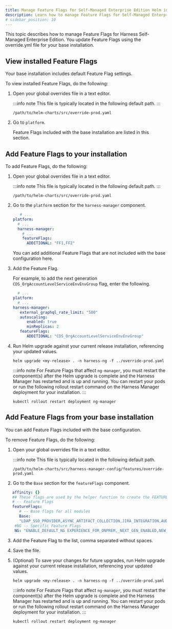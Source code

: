 ```yaml
---
title: Manage Feature Flags for Self-Managed Enterprise Edition Helm installations
description: Learn how to manage Feature Flags for Self-Managed Enterprise Edition Helm installations. 
# sidebar_position: 10
---
```


This topic describes how to manage Feature Flags for Harness Self-Managed Enterprise Edition. You update Feature Flags using the override.yml file for your base installation.

## View installed Feature Flags

Your base installation includes default Feature Flag settings.

To view installed Feature Flags, do the following:

1. Open your global overrides file in a text editor.

   :::info note
   This file is typically located in the following default path.
   :::

   ```
   /path/to/helm-charts/src/override-prod.yaml
   ```

2. Go to `platform`.

   Feature Flags included with the base installation are listed in this section.

## Add Feature Flags to your installation

To add Feature Flags, do the following:

1. Open your global overrides file in a text editor.

   :::info note
   This file is typically located in the following default path.
   :::

   ```
   /path/to/helm-charts/src/override-prod.yaml
   ```

2. Go to the `platform` section for the `harness-manager` component.

   ```yaml
      # ...
   platform:
     # ...
     harness-manager:
       # ...
       featureFlags:
         ADDITIONAL: "FF1,FF2"
   ```
   
   You can add additional Feature Flags that are not included with the base configuration here.

3. Add the Feature Flag.

   For example, to add the next generation `CDS_OrgAccountLevelServiceEnvEnvGroup` flag, enter the following.

   ```yaml
     # ...
   platform:
     # ...
   harness-manager:
      external_graphql_rate_limit: "500"
      autoscaling:
         enabled: true
         minReplicas: 2
      featureFlags:
         ADDITIONAL: "CDS_OrgAccountLevelServiceEnvEnvGroup"
   ```

4. Run Helm upgrade against your current release installation, referencing your updated values.

   ```
   helm upgrade <my-release> . -n harness-ng -f ../override-prod.yaml
   ```
   
   :::info note
   For Feature Flags that affect `ng-manager`, you must restart the component(s) after the Helm upgrade is complete and the Harness Manager has restarted and is up and running. You can restart your pods or run the following rollout restart command on the Harness Manager deployment for your installation.
   :::

   ```
   kubectl rollout restart deployment ng-manager
   ```

## Add Feature Flags from your base installation

You can add Feature Flags included with the base configuration.

To remove Feature Flags, do the following:

1. Open your global overrides file in a text editor.

   :::info note
   This file is typically located in the following default path.

   ```
   /path/to/helm-charts/src/harness-manager-config/features/override-prod.yaml
   ```

2. Go to the `Base` section for the `featureFlags` component.

```yaml
   affinity: {}
   ## These flags are used by the helper function to create the FEATURES config value based off the global.<features.enabled boolean
   # -- Feature Flags
   featureFlags:
      # -- Base flags for all modules
      Base:
      "LDAP_SSO_PROVIDER,ASYNC_ARTIFACT_COLLECTION,JIRA_INTEGRATION,AUDIT_TRAIL_UI,GDS_TIME_SERIES_SAVE_PER_MINUTE,STACKDRIVER_SERVICEGUARD,BATCH_SECRET_DECRYPTION, TIME_SERIES_SERVICEGUARD_V2,TIME_SERIES_WORKFLOW_V2,CUSTOM_DASHBOARD,GRAPHOL, CV_FEEDBACKS,LOGS_V2_247,UPGRADE_JRE,LOG_STREAMING_INTEGRATION,NG_HARNESS_APPROVAL,GIT_SYNC_NG,NG_SHOW_DELEGATE,NG_CG_TASK_ASSIGNMENT_ISOLATION,CI_OVERVIEW_PAGE,AZURE _CLOUD_PROVIDER_VALIDATION_ON_DELEGATE,TERRAFORM_AWS_AUTHENTICATION,NG_TEMPLATES,_NEW_DEPLOYMENT_FREEZE,HELM_CHART_AS_ARTIFACT,RESOLVE_DEPLOYMENT_TAGS_BEFORE_EXECUTION,WEBHOOK_TRIGGER_AUTHORIZATION,GITHUB_WEBHOOK_AUTHENTICATION,CUSTOM_MANIFEST,GIT_ACCOUNT_SUPPORT,AZURE_WEBAPP,PRUNE KUBERNETES_RESOURCES,LDAP_GROUP_SYNC_JOB_ITERATOR,POLLING_INTERVAL_CONFIGURABLE,APPLICATION _DROPDOWN_MULTISELECT,USER_GROUP_ASvEXPRESSION,RESOURCE_CONSTRAINT_SCOPE_PIPELINE_ENABLED,NG_TEMPLATE_GTYX"
    #NG -- Specific Feature Flags
    NG: "ENABLE_DEFAULT_NG EXPERIENCE_FOR_ONPREM,_NEXT_GEN_ENABLED,NEW_LEFT_NAVBAR_SETTINGS,SPG_SIDENAV_COLLAPSE"
```

3. Add the Feature Flag to the list, comma separated without spaces.

4. Save the file.

5. (Optional) To save your changes for future upgrades, run Helm upgrade against your current release installation, referencing your updated values.

   ```
   helm upgrade <my-release> . -n harness-ng -f ../override-prod.yaml
   ```
   
   :::info note
   For Feature Flags that affect `ng-manager`, you must restart the component(s) after the Helm upgrade is complete and the Harness Manager has restarted and is up and running. You can restart your pods or run the following rollout restart command on the Harness Manager deployment for your installation.
   :::

   ```
   kubectl rollout restart deployment ng-manager
   ```
